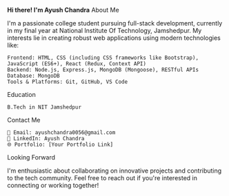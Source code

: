 **Hi there! I'm Ayush Chandra**
About Me

I'm a passionate college student pursuing full-stack development, currently in my final year at National Institute Of Technology, Jamshedpur. My interests lie in creating robust web applications using modern technologies like:

    Frontend: HTML, CSS (including CSS frameworks like Bootstrap), JavaScript (ES6+), React (Redux, Context API)
    Backend: Node.js, Express.js, MongoDB (Mongoose), RESTful APIs
    Database: MongoDB
    Tools & Platforms: Git, GitHub, VS Code

Education

    B.Tech in NIT Jamshedpur

Contact Me

    📧 Email: ayushchandra0056@gmail.com
    🔗 LinkedIn: Ayush Chandra
    🌐 Portfolio: [Your Portfolio Link]

Looking Forward

I'm enthusiastic about collaborating on innovative projects and contributing to the tech community. Feel free to reach out if you're interested in connecting or working together!
<!---
ayush0056/ayush0056 is a ✨ special ✨ repository because its `README.md` (this file) appears on your GitHub profile.
You can click the Preview link to take a look at your changes.
--->
